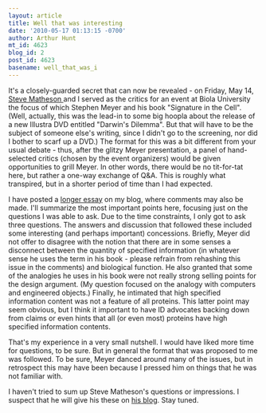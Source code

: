 ```yaml
---
layout: article
title: Well that was interesting
date: '2010-05-17 01:13:15 -0700'
author: Arthur Hunt
mt_id: 4623
blog_id: 2
post_id: 4623
basename: well_that_was_i
---
```

It's a closely-guarded secret that can now be revealed - on Friday, May 14, [Steve Matheson ](http://sfmatheson.blogspot.com/)and I served as the critics for an event at Biola University the focus of which Stephen Meyer and his book "Signature in the Cell".  (Well, actually, this was the lead-in to some big hoopla about the release of a new Illustra DVD entitled "Darwin's Dilemma".  But that will have to be the subject of someone else's writing, since I didn't go to the screening, nor did I bother to scarf up a DVD.)  The format for this was a bit different from your usual debate - thus, after the glitzy Meyer presentation, a panel of hand-selected critics (chosen by the event organizers) would be given opportunities to grill Meyer.  In other words, there would be no tit-for-tat here, but rather a one-way exchange of Q&A.  This is roughly what transpired, but in a shorter period of time than I had expected.

I have posted a [longer essay](http://aghunt.wordpress.com/2010/05/17/well-that-was-interesting/) on my blog, where comments may also be made.  I'll summarize the most important points here, focusing just on the questions I was able to ask.  Due to the time constraints, I only got to ask three questions.  The answers and discussion that followed these included some interesting (and perhaps important) concessions.  Briefly, Meyer did not offer to disagree with the notion that there are in some senses a disconnect between the quantity of specified information (in whatever sense he uses the term in his book - please refrain from rehashing this issue in the comments) and biological function.  He also granted that some of the analogies he uses in his book were not really strong selling points for the design argument.  (My question focused on the analogy with computers and engineered objects.) Finally, he intimated that high specified information content was not a feature of all proteins.  This latter point may seem obvious, but I think it important to have ID advocates backing down from claims or even hints that all (or even most) proteins have high specified information contents.  

That's my experience in a very small nutshell.  I would have liked more time for questions, to be sure.  But in general the format that was proposed to me was followed.  To be sure, Meyer danced around many of the issues, but in retrospect this may have been because I pressed him on things that he was not familiar with.  

I haven't tried to sum up Steve Matheson's questions or impressions.  I suspect that he will give his these on [his blog](http://sfmatheson.blogspot.com/).  Stay tuned.
